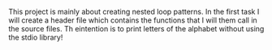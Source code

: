 This project is mainly about creating nested loop patterns.
In the first task I will create  a header file which contains the functions that I will them call in the source files.
Th eintention is to print letters of the alphabet without using the stdio library!
